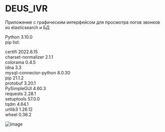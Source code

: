 # DEUS_IVR
Приложение с графическим интерфейсом для просмотра логов звонков из elasticsearch и БД

Python 3.10.0  
pip list: 
  
certifi                2022.6.15  
charset-normalizer     2.1.1  
colorama               0.4.5  
idna                   3.3  
mysql-connector-python 8.0.30   
pip                    21.1.2  
protobuf               3.20.1   
PySimpleGUI            4.60.3   
requests               2.28.1   
setuptools             57.0.0   
tqdm                   4.64.1   
urllib3                1.26.12  
wheel                  0.36.2   

![image](https://user-images.githubusercontent.com/72454035/190156617-f06734d4-90d9-4f6d-9064-269e7504ab46.png)
